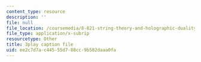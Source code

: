 ```yaml
---
content_type: resource
description: ''
file: null
file_location: /coursemedia/8-821-string-theory-and-holographic-duality-fall-2014/ee2c7d7ac44555d788cc9b582daaa0fa_owhNn20aZo8.vtt
file_type: application/x-subrip
resourcetype: Other
title: 3play caption file
uid: ee2c7d7a-c445-55d7-88cc-9b582daaa0fa
---
```


